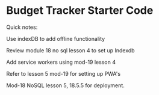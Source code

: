 # Budget Tracker Starter Code

Quick notes:

Use indexDB to add offline functionality

Review module 18 no sql lesson 4 to set up Indexdb

Add service workers using mod-19 lesson 4

Refer to lesson 5 mod-19 for setting up PWA's

Mod-18 NoSQL lesson 5, 18.5.5 for deployment.